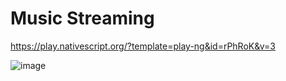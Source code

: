 # Music Streaming


https://play.nativescript.org/?template=play-ng&id=rPhRoK&v=3



![image](https://raw.githubusercontent.com/NativeScript/code-samples/master/screens/music-streaming.gif)
